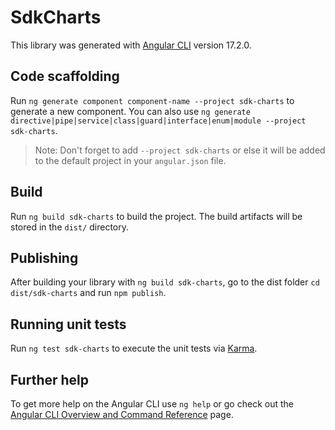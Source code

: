 # SdkCharts

This library was generated with [Angular CLI](https://github.com/angular/angular-cli) version 17.2.0.

## Code scaffolding

Run `ng generate component component-name --project sdk-charts` to generate a new component. You can also use `ng generate directive|pipe|service|class|guard|interface|enum|module --project sdk-charts`.
> Note: Don't forget to add `--project sdk-charts` or else it will be added to the default project in your `angular.json` file. 

## Build

Run `ng build sdk-charts` to build the project. The build artifacts will be stored in the `dist/` directory.

## Publishing

After building your library with `ng build sdk-charts`, go to the dist folder `cd dist/sdk-charts` and run `npm publish`.

## Running unit tests

Run `ng test sdk-charts` to execute the unit tests via [Karma](https://karma-runner.github.io).

## Further help

To get more help on the Angular CLI use `ng help` or go check out the [Angular CLI Overview and Command Reference](https://angular.io/cli) page.
